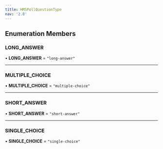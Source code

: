 ```yaml
---
title: HMSPollQuestionType
nav: '2.8'
---
```


## Enumeration Members

### LONG_ANSWER

• **LONG_ANSWER** = `"long-answer"`

---

### MULTIPLE_CHOICE

• **MULTIPLE_CHOICE** = `"multiple-choice"`

---

### SHORT_ANSWER

• **SHORT_ANSWER** = `"short-answer"`

---

### SINGLE_CHOICE

• **SINGLE_CHOICE** = `"single-choice"`
